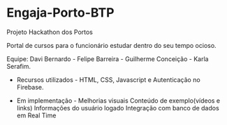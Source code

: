 # Engaja-Porto-BTP

Projeto Hackathon dos Portos

Portal de cursos para o funcionário estudar dentro do seu tempo ocioso.

Equipe:
Davi Bernardo -
Felipe Barreira -
Guilherme Conceição -
Karla Serafim.

- Recursos utilizados -
HTML, CSS, Javascript e Autenticação no Firebase.

- Em implementação -
Melhorias visuais
Conteúdo de exemplo(vídeos e links)
Informações do usuário logado
Integração com banco de dados em Real Time
